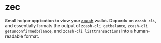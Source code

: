 # zec

Small helper application to view your [zcash](https://z.cash/) wallet.
Depends on `zcash-cli`, and essentially formats the output of
`zcash-cli getbalance`,
`zcash-cli getunconfirmedbalance`,
and `zcash-cli listtransactions` into a human-readable format.
